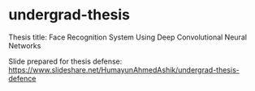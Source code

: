 # undergrad-thesis
Thesis title: Face Recognition System Using Deep Convolutional Neural Networks

Slide prepared for thesis defense: https://www.slideshare.net/HumayunAhmedAshik/undergrad-thesis-defence
